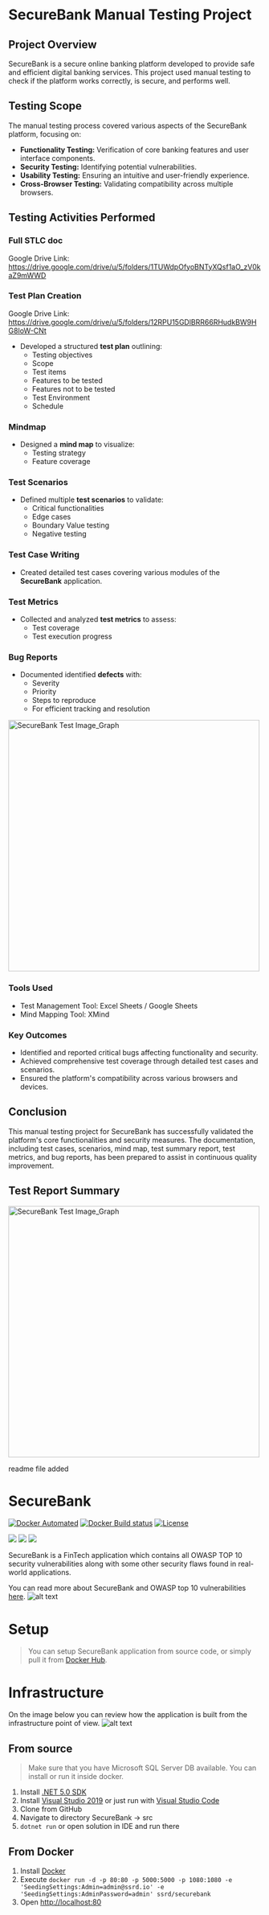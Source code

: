 # SecureBank Manual Testing Project

## Project Overview
SecureBank is a secure online banking platform developed to provide safe and efficient digital banking services. This project used manual testing to check if the platform works correctly, is secure, and performs well.



## Testing Scope
The manual testing process covered various aspects of the SecureBank platform, focusing on:
- **Functionality Testing:** Verification of core banking features and user interface components.
- **Security Testing:** Identifying potential vulnerabilities.
- **Usability Testing:** Ensuring an intuitive and user-friendly experience.
- **Cross-Browser Testing:** Validating compatibility across multiple browsers.

## Testing Activities Performed 

### Full STLC doc

Google Drive Link: https://drive.google.com/drive/u/5/folders/1TUWdpOfyoBNTyXQsf1aO_zV0kaZ9mWWD

### Test Plan Creation

Google Drive Link: https://drive.google.com/drive/u/5/folders/12RPU15GDlBRR66RHudkBW9HG8IoW-CNt

- Developed a structured **test plan** outlining:
  - Testing objectives
  - Scope
  - Test items
  - Features to be tested
  - Features not to be tested
  - Test Environment
  - Schedule

### Mindmap
- Designed a **mind map** to visualize:
  - Testing strategy
  - Feature coverage

### Test Scenarios
- Defined multiple **test scenarios** to validate:
  - Critical functionalities
  - Edge cases
  - Boundary Value testing
  - Negative testing
  
### Test Case Writing
- Created detailed test cases covering various modules of the **SecureBank** application.

### Test Metrics
- Collected and analyzed **test metrics** to assess:
  - Test coverage
  - Test execution progress

### Bug Reports
- Documented identified **defects** with:
  - Severity
  - Priority
  - Steps to reproduce
  - For efficient tracking and resolution

<img src="https://drive.google.com/uc?id=1Vk7w84RBuLYz6KOwFqZaW0XP8rtsJXyG" alt="SecureBank Test Image_Graph" width="500"/>

### Tools Used
- Test Management Tool: Excel Sheets / Google Sheets
- Mind Mapping Tool: XMind 


### Key Outcomes
- Identified and reported critical bugs affecting functionality and security.
- Achieved comprehensive test coverage through detailed test cases and scenarios.
- Ensured the platform's compatibility across various browsers and devices.


## Conclusion
This manual testing project for SecureBank has successfully validated the platform's core functionalities and security measures. The documentation, including test cases, scenarios, mind map, test summary report, test metrics, and bug reports, has been prepared to assist in continuous quality improvement.

## Test Report Summary

<img src="https://drive.google.com/uc?id=1Vk7w84RBuLYz6KOwFqZaW0XP8rtsJXyG" alt="SecureBank Test Image_Graph" width="500"/>

readme file added
# SecureBank
[![Docker Automated](https://img.shields.io/docker/cloud/automated/ssrd/securebank.svg)](https://hub.docker.com/r/ssrd/securebank)
[![Docker Build status](https://img.shields.io/docker/cloud/build/ssrd/securebank.svg)](https://hub.docker.com/r/ssrd/securebank/builds)
[![License](https://img.shields.io/github/license/ssrdio/SecureBank)](https://github.com/ssrdio/SecureBank/blob/master/LICENSE)

[![](https://sonarcloud.io/api/project_badges/measure?project=ssrdio_SecureBank&branch=master&metric=vulnerabilities)](https://sonarcloud.io/dashboard/?id=ssrdio_SecureBank&branch=master) 
[![](https://sonarcloud.io/api/project_badges/measure?project=ssrdio_SecureBank&branch=master&metric=bugs)](https://sonarcloud.io/dashboard/?id=ssrdio_SecureBank&branch=master) 
[![](https://sonarcloud.io/api/project_badges/measure?project=ssrdio_SecureBank&branch=master&metric=code_smells)](https://sonarcloud.io/dashboard/?id=ssrdio_SecureBank&branch=master) 

SecureBank is a FinTech application which contains all OWASP TOP 10 security vulnerabilities along with some other security flaws found in real-world applications.

You can read more about SecureBank and OWASP top 10 vulnerabilities [here](https://ssrd.gitbook.io/securebank/).
![alt text](https://raw.githubusercontent.com/ssrdio/SecureBank/master/preview.gif "SecureBankPreview")

# Setup
> You can setup SecureBank application from source code, or simply pull it from [Docker Hub](https://hub.docker.com/r/ssrd/securebank).

# Infrastructure
On the image below you can review how the application is built from the infrastructure point of view.
![alt text](https://raw.githubusercontent.com/ssrdio/SecureBank/master/infra.png "Docker infrastructure")

## From source
> Make sure that you have Microsoft SQL Server DB available. You can install or run it inside docker.

1. Install [.NET 5.0 SDK](https://dotnet.microsoft.com/download/dotnet/5.0)
2. Install [Visual Studio 2019](https://visualstudio.microsoft.com/downloads/) or just run with  [Visual Studio Code](https://code.visualstudio.com/download)
3. Clone from GitHub
4. Navigate to directory SecureBank -> src
5. `dotnet run` or open solution in IDE and run there 


## From Docker
1. Install [Docker](https://docs.docker.com/get-docker/)
2. Execute `docker run -d -p 80:80 -p 5000:5000 -p 1080:1080 -e 'SeedingSettings:Admin=admin@ssrd.io' -e 'SeedingSettings:AdminPassword=admin' ssrd/securebank`
3. Open [http://localhost:80](http://localhost:80)

